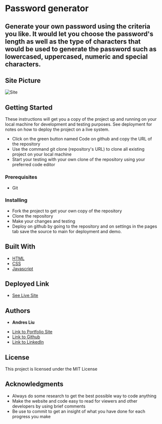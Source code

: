 # Password generator

## Generate your own password using the criteria you like. It would let you choose the password's length as well as the type of characters that would be used to generate the password such as lowercased, uppercased, numeric and special characters.

## Site Picture

![Site](./Assets/03-javascript-homework-demo)

## Getting Started

These instructions will get you a copy of the project up and running on your local machine for development and testing purposes. See deployment for notes on how to deploy the project on a live system.

* Click on the green button named Code on github and copy the URL of the repository
* Use the command git clone (repository's URL) to clone all existing project on your local machine
* Start your testing with your own clone of the repository using your preferred code editor

### Prerequisites

* Git

### Installing

* Fork the project to get your own copy of the repository
* Clone the repository
* Make your changes and testing
* Deploy on github by going to the repository and on settings in the pages tab save the source to main for deployment and demo.

## Built With

* [HTML](https://developer.mozilla.org/en-US/docs/Web/HTML)
* [CSS](https://developer.mozilla.org/en-US/docs/Web/CSS)
* [Javascript](https://developer.mozilla.org/en-US/docs/Web/javascript)

## Deployed Link

* [See Live Site](https://andresliu22.github.io/password-generator/)

## Authors

* **Andres Liu** 

- [Link to Portfolio Site](https://andresliu22.github.io/portfolio/)
- [Link to Github](https://github.com/andresliu22/)
- [Link to LinkedIn](https://www.linkedin.com/in/andresliu22/)

## License

This project is licensed under the MIT License 

## Acknowledgments

* Always do some research to get the best possible way to code anything
* Make the website and code easy to read for viewers and other developers by using brief comments
* Be use to commit to get an insight of what you have done for each progress you make
